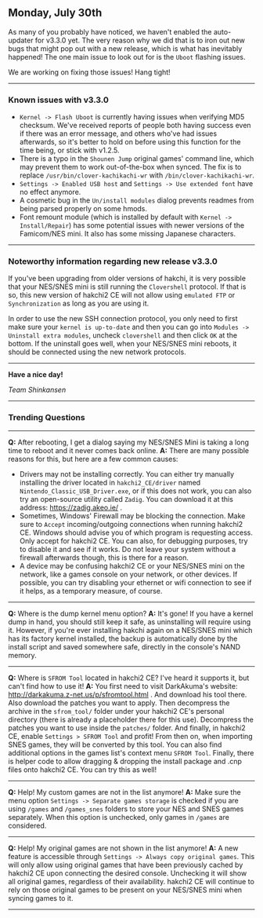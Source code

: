<!--- 2018-07-30T14:30:00.0000000-05:00 -->

## Monday, July 30th

As many of you probably have noticed, we haven't enabled the auto-updater for v3.3.0 yet. The very reason why we did that is to iron out new bugs that might pop out with a new release, which is what has inevitably happened! The one main issue to look out for is the `Uboot` flashing issues.

We are working on fixing those issues! Hang tight!

---

### Known issues with v3.3.0

- `Kernel -> Flash Uboot` is currently having issues when verifying MD5 checksum. We've received reports of people both having success even if there was an error message, and others who've had issues afterwards, so it's better to hold on before using this function for the time being, or stick with v1.2.5.
- There is a typo in the `Shounen Jump` original games' command line, which may prevent them to work out-of-the-box when synced. The fix is to replace `/usr/bin/clover-kachikachi-wr` with `/bin/clover-kachikachi-wr`.
- `Settings -> Enabled USB host` and `Settings -> Use extended font` have no effect anymore.
- A cosmetic bug in the `Un/install modules` dialog prevents readmes from being parsed properly on some hmods.
- Font remount module (which is installed by default with `Kernel -> Install/Repair`) has some potential issues with newer versions of the Famicom/NES mini. It also has some missing Japanese characters.

---

### Noteworthy information regarding new release v3.3.0

If you've been upgrading from older versions of hakchi, it is very possible that your NES/SNES mini is still running the `Clovershell` protocol. If that is so, this new version of hakchi2 CE will not allow using `emulated FTP` or `Synchronization` as long as you are using it.

In order to use the new SSH connection protocol, you only need to first make sure your `kernel is up-to-date` and then you can go into `Modules -> Uninstall extra modules`, uncheck `clovershell` and then click `OK` at the bottom. If the uninstall goes well, when your NES/SNES mini reboots, it should be connected using the new network protocols.

---

**Have a nice day!**

*Team Shinkansen*

---

### Trending Questions

---

**Q:** After rebooting, I get a dialog saying my NES/SNES Mini is taking a long time to reboot and it never comes back online.
**A:** There are many possible reasons for this, but here are a few common causes:

- Drivers may not be installing correctly. You can either try manually installing the driver located in `hakchi2_CE/driver` named `Nintendo_Classic_USB_Driver.exe`, or if this does not work, you can also try an open-source utility called `Zadig`. You can download it at this address: https://zadig.akeo.ie/ .
- Sometimes, Windows' Firewall may be blocking the connection. Make sure to `Accept` incoming/outgoing connections when running hakchi2 CE. Windows should advise you of which program is requesting access. Only accept for hakchi2 CE. You can also, for debugging purposes, try to disable it and see if it works. Do not leave your system without a firewall afterwards though, this is there for a reason.
- A device may be confusing hakchi2 CE or your NES/SNES mini on the network, like a games console on your network, or other devices. If possible, you can try disabling your ethernet or wifi connection to see if it helps, as a temporary measure, of course.

---

**Q:** Where is the dump kernel menu option?
**A:** It's gone! If you have a kernel dump in hand, you should still keep it safe, as uninstalling will require using it. However, if you're ever installing hakchi again on a NES/SNES mini which has its factory kernel installed, the backup is automatically done by the install script and saved somewhere safe, directly in the console's NAND memory.

---

**Q:** Where is `SFROM Tool` located in hakchi2 CE? I've heard it supports it, but can't find how to use it!
**A:** You first need to visit DarkAkuma's website: http://darkakuma.z-net.us/p/sfromtool.html . And download his tool there. Also download the patches you want to apply. Then decompress the archive in the `sfrom_tool/` folder under your hakchi2 CE's personal directory (there is already a placeholder there for this use). Decompress the patches you want to use inside the `patches/` folder. And finally, in hakchi2 CE, enable `Settings > SFROM Tool` and profit! From then on, when importing SNES games, they will be converted by this tool. You can also find additional options in the games list's context menu `SFROM Tool`. Finally, there is helper code to allow dragging & dropping the install package and .cnp files onto hakchi2 CE. You can try this as well!

---

**Q:** Help! My custom games are not in the list anymore!
**A:** Make sure the menu option `Settings -> Separate games storage` is checked if you are using `/games` and `/games_snes` folders to store your NES and SNES games separately. When this option is unchecked, only games in `/games` are considered.

---

**Q:** Help! My original games are not shown in the list anymore!
**A:** A new feature is accessible through `Settings -> Always copy original games`. This will only allow using original games that have been previously cached by hakchi2 CE upon connecting the desired console. Unchecking it will show all original games, regardless of their availability. hakchi2 CE will continue to rely on those original games to be present on your NES/SNES mini when syncing games to it.

---

